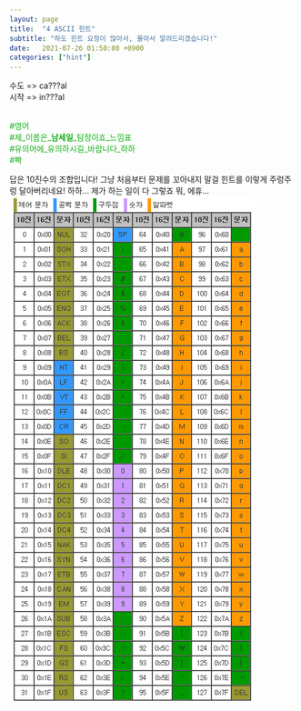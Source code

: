 ```yaml
---
layout: page
title:  "4 ASCII 힌트"
subtitle: "하도 힌트 요청이 많아서, 몰아서 알려드리겠습니다!"
date:   2021-07-26 01:50:00 +0900
categories: ["hint"]
---
```


수도 => ca???al <br>
시작 => in???al <br>
<br>

<p style="color: #13b013;">
  &#35;영어<br>
  &#35;제&#95;이름은&#95;<b>남세일</b>&#95;탐정이죠&#95;느낌표<br>
  &#35;유의어에&#95;유의하시길&#95;바랍니다&#95;하하<br>
  &#35;빡<br>
</p>

답은 10진수의 조합입니다! 그냥 처음부터 문제를 꼬아내지 말걸 힌트를 이렇게 주렁주렁 달아버리네요! 하하... 제가 하는 일이 다 그렇죠 뭐, 에휴...<br>
<img src="/images/ASCII.png">
